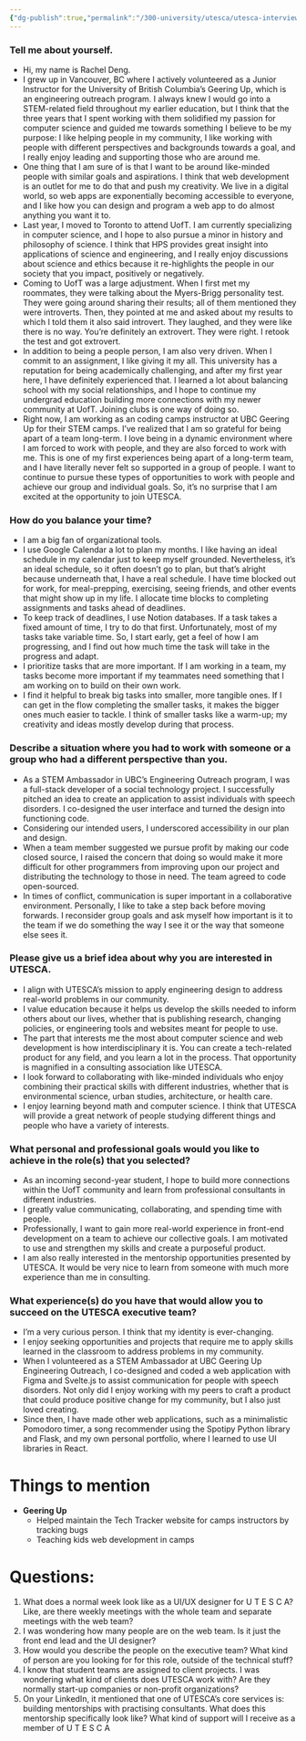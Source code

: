 ```yaml
---
{"dg-publish":true,"permalink":"/300-university/utesca/utesca-interview/","created":"2024-07-21T20:41:12.765-04:00","updated":"2024-07-22T22:04:33.957-04:00"}
---
```



### Tell me about yourself.

- Hi, my name is Rachel Deng.
- I grew up in Vancouver, BC where I actively volunteered as a Junior Instructor for the University of British Columbia’s Geering Up, which is an engineering outreach program. I always knew I would go into a STEM-related field throughout my earlier education, but I think that the three years that I spent working with them solidified my passion for computer science and guided me towards something I believe to be my purpose: I like helping people in my community, I like working with people with different perspectives and backgrounds towards a goal, and I really enjoy leading and supporting those who are around me. 
- One thing that I am sure of is that I want to be around like-minded people with similar goals and aspirations. I think that web development is an outlet for me to do that and push my creativity. We live in a digital world, so web apps are exponentially becoming accessible to everyone, and I like how you can design and program a web app to do almost anything you want it to.
- Last year, I moved to Toronto to attend UofT. I am currently specializing in computer science, and I hope to also pursue a minor in history and philosophy of science. I think that HPS provides great insight into applications of science and engineering, and I really enjoy discussions about science and ethics because it re-highlights the people in our society that you impact, positively or negatively.
- Coming to UofT was a large adjustment. When I first met my roommates, they were talking about the Myers-Brigg personality test. They were going around sharing their results; all of them mentioned they were introverts. Then, they pointed at me and asked about my results to which I told them it also said introvert. They laughed, and they were like there is no way. You’re definitely an extrovert. They were right. I retook the test and got extrovert.
- In addition to being a people person, I am also very driven. When I commit to an assignment, I like giving it my all. This university has a reputation for being academically challenging, and after my first year here, I have definitely experienced that. I learned a lot about balancing school with my social relationships, and I hope to continue my undergrad education building more connections with my newer community at UofT. Joining clubs is one way of doing so.
- Right now, I am working as an coding camps instructor at UBC Geering Up for their STEM camps. I’ve realized that I am so grateful for being apart of a team long-term. I love being in a dynamic environment where I am forced to work with people, and they are also forced to work with me. This is one of my first experiences being apart of a long-term team, and I have literally never felt so supported in a group of people. I want to continue to pursue these types of opportunities to work with people and achieve our group and individual goals. So, it’s no surprise that I am excited at the opportunity to join UTESCA. 

### How do you balance your time?

- I am a big fan of organizational tools.
- I use Google Calendar a lot to plan my months. I like having an ideal schedule in my calendar just to keep myself grounded. Nevertheless, it’s an ideal schedule, so it often doesn’t go to plan, but that’s alright because underneath that, I have a real schedule. I have time blocked out for work, for meal-prepping, exercising, seeing friends, and other events that might show up in my life. I allocate time blocks to completing assignments and tasks ahead of deadlines.
- To keep track of deadlines, I use Notion databases. If a task takes a fixed amount of time, I try to do that first. Unfortunately, most of my tasks take variable time. So, I start early, get a feel of how I am progressing, and I find out how much time the task will take in the progress and adapt. 
- I prioritize tasks that are more important. If I am working in a team, my tasks become more important if my teammates need something that I am working on to build on their own work.
- I find it helpful to break big tasks into smaller, more tangible ones. If I can get in the flow completing the smaller tasks, it makes the bigger ones much easier to tackle. I think of smaller tasks like a warm-up; my creativity and ideas mostly develop during that process.

### Describe a situation where you had to work with someone or a group who had a different perspective than you.

- As a STEM Ambassador in UBC’s Engineering Outreach program, I was a full-stack developer of a social technology project. I successfully pitched an idea to create an application to assist individuals with speech disorders. I co-designed the user interface and turned the design into functioning code.
- Considering our intended users, I underscored accessibility in our plan and design.
- When a team member suggested we pursue profit by making our code closed source, I raised the concern that doing so would make it more difficult for other programmers from improving upon our project and distributing the technology to those in need. The team agreed to code open-sourced. 
- In times of conflict, communication is super important in a collaborative environment. Personally, I like to take a step back before moving forwards. I reconsider group goals and ask myself how important is it to the team if we do something the way I see it or the way that someone else sees it.


### Please give us a brief idea about why you are interested in UTESCA.

- I align with UTESCA’s mission to apply engineering design to address real-world problems in our community.
- I value education because it helps us develop the skills needed to inform others about our lives, whether that is publishing research, changing policies, or engineering tools and websites meant for people to use.
- The part that interests me the most about computer science and web development is how interdisciplinary it is. You can create a tech-related product for any field, and you learn a lot in the process. That opportunity is magnified in a consulting association like UTESCA.
- I look forward to collaborating with like-minded individuals who enjoy combining their practical skills with different industries, whether that is environmental science, urban studies, architecture, or health care.
- I enjoy learning beyond math and computer science. I think that UTESCA will provide a great network of people studying different things and people who have a variety of interests.

### What personal and professional goals would you like to achieve in the role(s) that you selected?

- As an incoming second-year student, I hope to build more connections within the UofT community and learn from professional consultants in different industries.
- I greatly value communicating, collaborating, and spending time with people.
- Professionally, I want to gain more real-world experience in front-end development on a team to achieve our collective goals. I am motivated to use and strengthen my skills and create a purposeful product.
- I am also really interested in the mentorship opportunities presented by UTESCA. It would be very nice to learn from someone with much more experience than me in consulting.

### What experience(s) do you have that would allow you to succeed on the UTESCA executive team?

- I’m a very curious person. I think that my identity is ever-changing.
- I enjoy seeking opportunities and projects that require me to apply skills learned in the classroom to address problems in my community.
- When I volunteered as a STEM Ambassador at UBC Geering Up Engineering Outreach, I co-designed and coded a web application with Figma and Svelte.js to assist communication for people with speech disorders. Not only did I enjoy working with my peers to craft a product that could produce positive change for my community, but I also just loved creating.
- Since then, I have made other web applications, such as a minimalistic Pomodoro timer, a song recommender using the Spotipy Python library and Flask, and my own personal portfolio, where I learned to use UI libraries in React.

# Things to mention

- **Geering Up**
    - Helped maintain the Tech Tracker website for camps instructors by tracking bugs
    - Teaching kids web development in camps

# Questions:

1. What does a normal week look like as a UI/UX designer for U T E S C A? Like, are there weekly meetings with the whole team and separate meetings with the web team?
2. I was wondering how many people are on the web team. Is it just the front end lead and the UI designer?
3. How would you describe the people on the executive team? What kind of person are you looking for for this role, outside of the technical stuff?
4. I know that student teams are assigned to client projects. I was wondering what kind of clients does UTESCA work with? Are they normally start-up companies or non-profit organizations?
5. On your LinkedIn, it mentioned that one of UTESCA’s core services is: building mentorships with practising consultants. What does this mentorship specifically look like? What kind of support will I receive as a member of U T E S C A